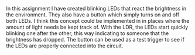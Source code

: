 In this assignment I have created blinking LEDs that react the brightness in the environment. They also have a button which simply turns on and off both LEDs.
I think this concept could be implemented in in places where the amount of light needs be kept track of. With the LDR, the LEDs start quickly blinking one after the other, this way indicating to someone that the brightness has dropped. The button can be used as a test trigger to see if the LEDs are properly connected into the circuit.
